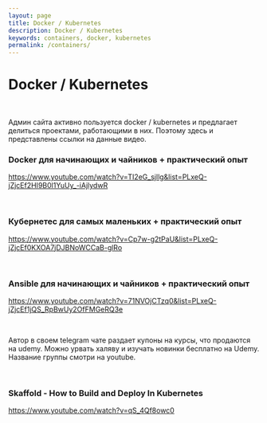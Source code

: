 ```yaml
---
layout: page
title: Docker / Kubernetes
description: Docker / Kubernetes
keywords: containers, docker, kubernetes
permalink: /containers/
---
```


# Docker / Kubernetes

<br/>

Админ сайта активно пользуется docker / kubernetes и предлагает делиться проектами, работающими в них. Поэтому здесь и представлены ссылки на данные видео.

### Docker для начинающих и чайников + практический опыт

https://www.youtube.com/watch?v=TI2eG_sjllg&list=PLxeQ-jZjcEf2HI9B0l1YuUy_-iAjlydwR

<br/>

### Кубернетес для самых маленьких + практический опыт

https://www.youtube.com/watch?v=Cp7w-g2tPaU&list=PLxeQ-jZjcEf0KXOA7jDJBNoWCCaB-glRo

<br/>

### Ansible для начинающих и чайников + практический опыт

https://www.youtube.com/watch?v=71NVOjCTzq0&list=PLxeQ-jZjcEf1jQS_RpBwUy2OfFMGeRQ3e

<br/>

Автор в своем telegram чате раздает купоны на курсы, что продаются на udemy. Можно урвать халяву и изучать новинки бесплатно на Udemy. Название группы смотри на youtube.

<br/>

### Skaffold - How to Build and Deploy In Kubernetes

https://www.youtube.com/watch?v=qS_4Qf8owc0
